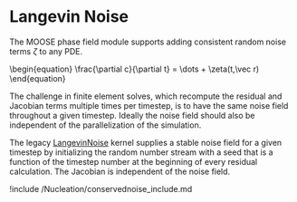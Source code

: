 # Langevin Noise

The MOOSE phase field module supports adding consistent random noise terms $\zeta$ to
any PDE.

\begin{equation}
\frac{\partial c}{\partial t} = \dots + \zeta(t,\vec r)
\end{equation}

The challenge in finite element solves, which recompute the residual and Jacobian
terms multiple times per timestep, is to have the same noise field throughout a
given timestep. Ideally the noise field should also be independent of the parallelization
of the simulation.

The legacy [LangevinNoise](kernels/LangevinNoise.md) kernel supplies a stable noise field for
a given timestep by initializing the random number stream with a seed that is a function
of the timestep number at the beginning of every residual calculation. The Jacobian is
independent of the noise field.

!include /Nucleation/conservednoise_include.md
